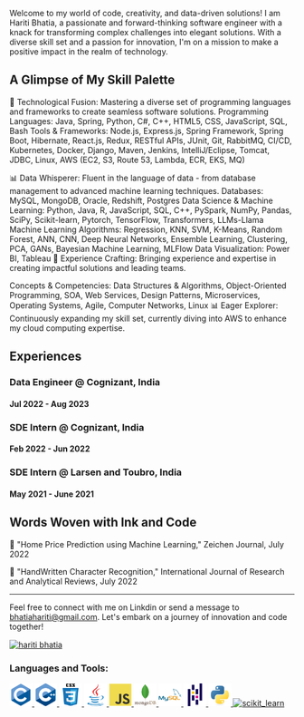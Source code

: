 Welcome to my world of code, creativity, and data-driven solutions! I am Hariti Bhatia, a passionate and forward-thinking software engineer with a knack for transforming complex challenges into elegant solutions. With a diverse skill set and a passion for innovation, I'm on a mission to make a positive impact in the realm of technology.



## A Glimpse of My Skill Palette

🚀 Technological Fusion: Mastering a diverse set of programming languages and frameworks to create seamless software solutions.
Programming Languages: Java, Spring, Python, C#, C++, HTML5, CSS, JavaScript, SQL, Bash
Tools & Frameworks: Node.js, Express.js, Spring Framework, Spring Boot, Hibernate, React.js, Redux, RESTful APIs, JUnit, Git, RabbitMQ, CI/CD, Kubernetes, Docker, Django, Maven, Jenkins, IntelliJ/Eclipse, Tomcat, JDBC, Linux, AWS (EC2, S3, Route 53, Lambda, ECR, EKS, MQ)

📊 Data Whisperer: Fluent in the language of data - from database management to advanced machine learning techniques.
Databases: MySQL, MongoDB, Oracle, Redshift, Postgres
Data Science & Machine Learning: Python, Java, R, JavaScript, SQL, C++, PySpark, NumPy, Pandas, SciPy, Scikit-learn, Pytorch, TensorFlow, Transformers, LLMs-Llama
Machine Learning Algorithms: Regression, KNN, SVM, K-Means, Random Forest, ANN, CNN, Deep Neural Networks, Ensemble Learning, Clustering, PCA, GANs, Bayesian Machine Learning, MLFlow
Data Visualization: Power BI, Tableau
🏢 Experience Crafting: Bringing experience and expertise in creating impactful solutions and leading teams.

Concepts & Competencies: Data Structures & Algorithms, Object-Oriented Programming, SOA, Web Services, Design Patterns, Microservices, Operating Systems, Agile, Computer Networks, Linux
📊 Eager Explorer: Continuously expanding my skill set, currently diving into AWS to enhance my cloud computing expertise.



## Experiences
### Data Engineer @ Cognizant, India
#### Jul 2022 - Aug 2023



### SDE Intern @ Cognizant, India
#### Feb 2022 - Jun 2022



### SDE Intern @ Larsen and Toubro, India
#### May 2021 - June 2021


## Words Woven with Ink and Code

📖 "Home Price Prediction using Machine Learning," Zeichen Journal, July 2022

📖 "HandWritten Character Recognition," International Journal of Research and Analytical Reviews, July 2022

---

Feel free to connect with me on Linkdin or send a message to bhatiahariti@gmail.com. Let's embark on a journey of innovation and code together!

<a href="https://linkedin.com/in/hariti bhatia" target="blank"><img align="center" src="https://raw.githubusercontent.com/rahuldkjain/github-profile-readme-generator/master/src/images/icons/Social/linked-in-alt.svg" alt="hariti bhatia" height="30" width="40" /></a>
</p>

<h3 align="left">Languages and Tools:</h3>
<p align="left"> <a href="https://www.cprogramming.com/" target="_blank" rel="noreferrer"> <img src="https://raw.githubusercontent.com/devicons/devicon/master/icons/c/c-original.svg" alt="c" width="40" height="40"/> </a> <a href="https://www.w3schools.com/cpp/" target="_blank" rel="noreferrer"> <img src="https://raw.githubusercontent.com/devicons/devicon/master/icons/cplusplus/cplusplus-original.svg" alt="cplusplus" width="40" height="40"/> </a> <a href="https://www.w3schools.com/css/" target="_blank" rel="noreferrer"> <img src="https://raw.githubusercontent.com/devicons/devicon/master/icons/css3/css3-original-wordmark.svg" alt="css3" width="40" height="40"/> </a> <a href="https://www.java.com" target="_blank" rel="noreferrer"> <img src="https://raw.githubusercontent.com/devicons/devicon/master/icons/java/java-original.svg" alt="java" width="40" height="40"/> </a> <a href="https://developer.mozilla.org/en-US/docs/Web/JavaScript" target="_blank" rel="noreferrer"> <img src="https://raw.githubusercontent.com/devicons/devicon/master/icons/javascript/javascript-original.svg" alt="javascript" width="40" height="40"/> </a> <a href="https://www.mongodb.com/" target="_blank" rel="noreferrer"> <img src="https://raw.githubusercontent.com/devicons/devicon/master/icons/mongodb/mongodb-original-wordmark.svg" alt="mongodb" width="40" height="40"/> </a> <a href="https://www.mysql.com/" target="_blank" rel="noreferrer"> <img src="https://raw.githubusercontent.com/devicons/devicon/master/icons/mysql/mysql-original-wordmark.svg" alt="mysql" width="40" height="40"/> </a> <a href="https://pandas.pydata.org/" target="_blank" rel="noreferrer"> <img src="https://raw.githubusercontent.com/devicons/devicon/2ae2a900d2f041da66e950e4d48052658d850630/icons/pandas/pandas-original.svg" alt="pandas" width="40" height="40"/> </a> <a href="https://www.python.org" target="_blank" rel="noreferrer"> <img src="https://raw.githubusercontent.com/devicons/devicon/master/icons/python/python-original.svg" alt="python" width="40" height="40"/> </a> <a href="https://scikit-learn.org/" target="_blank" rel="noreferrer"> <img src="https://upload.wikimedia.org/wikipedia/commons/0/05/Scikit_learn_logo_small.svg" alt="scikit_learn" width="40" height="40"/> </a> </p>

